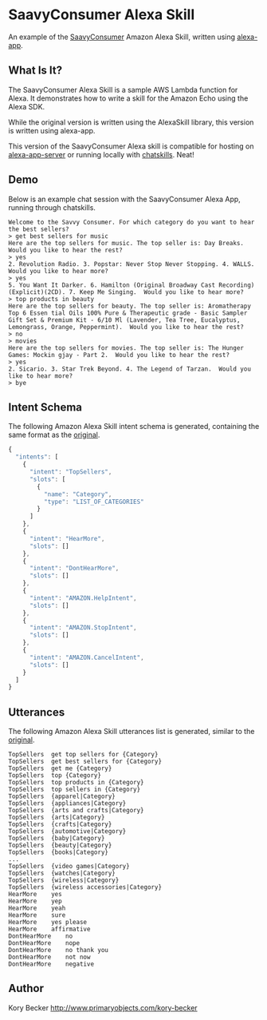 SaavyConsumer Alexa Skill
=========================

An example of the [SaavyConsumer](https://github.com/amzn/alexa-skills-kit-js/tree/master/samples/savvyConsumer) Amazon Alexa Skill, written using [alexa-app](https://www.npmjs.com/package/alexa-app).

## What Is It?

The SaavyConsumer Alexa Skill is a sample AWS Lambda function for Alexa. It demonstrates how to write a skill for the Amazon Echo using the Alexa SDK.

While the original version is written using the AlexaSkill library, this version is written using alexa-app.

This version of the SaavyConsumer Alexa skill is compatible for hosting on [alexa-app-server](https://www.npmjs.com/package/alexa-app-server) or running locally with [chatskills](https://www.npmjs.com/package/chatskills). Neat!

## Demo

Below is an example chat session with the SaavyConsumer Alexa App, running through chatskills.

```
Welcome to the Savvy Consumer. For which category do you want to hear the best sellers?
> get best sellers for music
Here are the top sellers for music. The top seller is: Day Breaks. Would you like to hear the rest?
> yes
2. Revolution Radio. 3. Popstar: Never Stop Never Stopping. 4. WALLS. Would you like to hear more?
> yes
5. You Want It Darker. 6. Hamilton (Original Broadway Cast Recording)(Explicit)(2CD). 7. Keep Me Singing.  Would you like to hear more?
> top products in beauty
Here are the top sellers for beauty. The top seller is: Aromatherapy Top 6 Essen tial Oils 100% Pure & Therapeutic grade - Basic Sampler Gift Set & Premium Kit - 6/10 Ml (Lavender, Tea Tree, Eucalyptus, Lemongrass, Orange, Peppermint).  Would you like to hear the rest?
> no
> movies
Here are the top sellers for movies. The top seller is: The Hunger Games: Mockin gjay - Part 2.  Would you like to hear the rest?
> yes
2. Sicario. 3. Star Trek Beyond. 4. The Legend of Tarzan.  Would you like to hear more?
> bye
```

## Intent Schema

The following Amazon Alexa Skill intent schema is generated, containing the same format as the [original](https://github.com/amzn/alexa-skills-kit-js/blob/master/samples/savvyConsumer/speechAssets/IntentSchema.json).

```javascript
{
  "intents": [
    {
      "intent": "TopSellers",
      "slots": [
        {
          "name": "Category",
          "type": "LIST_OF_CATEGORIES"
        }
      ]
    },
    {
      "intent": "HearMore",
      "slots": []
    },
    {
      "intent": "DontHearMore",
      "slots": []
    },
    {
      "intent": "AMAZON.HelpIntent",
      "slots": []
    },
    {
      "intent": "AMAZON.StopIntent",
      "slots": []
    },
    {
      "intent": "AMAZON.CancelIntent",
      "slots": []
    }
  ]
}
```

## Utterances

The following Amazon Alexa Skill utterances list is generated, similar to the [original](https://github.com/amzn/alexa-skills-kit-js/blob/master/samples/savvyConsumer/speechAssets/SampleUtterances.txt).

```
TopSellers  get top sellers for {Category}
TopSellers  get best sellers for {Category}
TopSellers  get me {Category}
TopSellers  top {Category}
TopSellers  top products in {Category}
TopSellers  top sellers in {Category}
TopSellers  {apparel|Category}
TopSellers  {appliances|Category}
TopSellers  {arts and crafts|Category}
TopSellers  {arts|Category}
TopSellers  {crafts|Category}
TopSellers  {automotive|Category}
TopSellers  {baby|Category}
TopSellers  {beauty|Category}
TopSellers  {books|Category}
...
TopSellers  {video games|Category}
TopSellers  {watches|Category}
TopSellers  {wireless|Category}
TopSellers  {wireless accessories|Category}
HearMore    yes
HearMore    yep
HearMore    yeah
HearMore    sure
HearMore    yes please
HearMore    affirmative
DontHearMore    no
DontHearMore    nope
DontHearMore    no thank you
DontHearMore    not now
DontHearMore    negative
```

Author
------

Kory Becker http://www.primaryobjects.com/kory-becker
